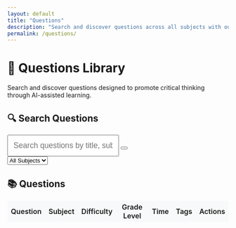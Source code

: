 ```yaml
---
layout: default
title: "Questions"
description: "Search and discover questions across all subjects with our comprehensive question library"
permalink: /questions/
---
```


<!-- 
MAINTAINER NOTE: When adding new questions, update the questionsData array in the JavaScript section below.
Each new question should follow the same format with id, title, description, url, subject, etc.
This could be automated in the future with a Jekyll plugin or CLI command.
-->

# 📝 Questions Library

Search and discover questions designed to promote critical thinking through AI-assisted learning.

## 🔍 Search Questions

<div class="card mb-4">
<div class="card-body">
<div class="row">
<div class="col-md-8">
<div class="input-group">
<input type="text" id="question-search" class="form-control" placeholder="Search questions by title, subject, tags, or content...">
<button class="btn btn-outline-primary" type="button" id="search-clear">
<i class="fas fa-times"></i>
</button>
</div>
</div>
<div class="col-md-4">
<select id="search-filters" class="form-select">
<option value="all">All Subjects</option>
<option value="algebra-1">Algebra 1</option>
<option value="biology">Biology</option>
<option value="chemistry">Chemistry</option>
<option value="geometry">Geometry</option>
</select>
</div>
</div>
</div>
</div>

<div id="search-results-summary" class="mb-3"></div>

## 📚 Questions

<div class="table-responsive">
<table class="table table-hover" id="questions-table">
<thead>
<tr>
<th>Question</th>
<th>Subject</th>
<th>Difficulty</th>
<th>Grade Level</th>
<th>Time</th>
<th>Tags</th>
<th>Actions</th>
</tr>
</thead>
<tbody id="questions-tbody">
<!-- Questions will be populated here by JavaScript -->
</tbody>
</table>
</div>

<div id="no-results" class="text-center mt-5" style="display: none;">
<div class="card">
<div class="card-body">
<h4 class="text-muted">🔍 No questions found</h4>
<p class="text-muted">Try adjusting your search terms or filters.</p>
<button class="btn btn-primary" onclick="clearSearch()">Clear Search</button>
</div>
</div>
</div>

<script>
// Questions data - manually maintained for now (can be automated later)
const questionsData = [
{
id: 1,
title: "Linear Equations: Solving for x",
description: "Learn to solve linear equations while understanding the mathematical reasoning behind each step",
url: "{{ '/subjects/algebra-1/questions/linear-equations-solving/' | relative_url }}",
subject: "algebra-1",
subjectDisplay: "Algebra 1",
difficulty: "beginner",
gradeLevel: "8-10",
timeEstimate: "15-20 minutes",
tags: ["linear-equations", "inverse-operations", "algebraic-reasoning", "equation-solving"],
chatgptLink: "https://chatgpt.com/g/g-686c913bf2b0819191df0a0bdd6f3d97-noesis-algebra-1-tutor"
},
{
id: 2,
title: "Quadratic Functions: Finding Vertex Form",
description: "Explore quadratic functions and discover how to transform them into vertex form",
url: "{{ '/subjects/algebra-1/questions/quadratic-vertex-form/' | relative_url }}",
subject: "algebra-1",
subjectDisplay: "Algebra 1",
difficulty: "intermediate",
gradeLevel: "9-11",
timeEstimate: "25-30 minutes",
tags: ["quadratic-functions", "vertex-form", "completing-square", "parabola"],
chatgptLink: "https://chatgpt.com/g/g-686c913bf2b0819191df0a0bdd6f3d97-noesis-algebra-1-tutor"
},
{
id: 3,
title: "Systems of Equations: Substitution vs Elimination",
description: "Explore different methods for solving systems and understand when each approach is most effective",
url: "{{ '/subjects/algebra-1/questions/systems-equations-methods/' | relative_url }}",
subject: "algebra-1",
subjectDisplay: "Algebra 1",
difficulty: "intermediate",
gradeLevel: "9-10",
timeEstimate: "20-25 minutes",
tags: ["systems-equations", "substitution", "elimination", "algebraic-reasoning"],
chatgptLink: "https://chatgpt.com/g/g-686c913bf2b0819191df0a0bdd6f3d97-noesis-algebra-1-tutor"
},
{
id: 4,
title: "Cell Transport: Osmosis vs Active Transport",
description: "Investigate how cells control what enters and leaves through their membranes",
url: "{{ '/subjects/biology/questions/cell-transport-mechanisms/' | relative_url }}",
subject: "biology",
subjectDisplay: "Biology",
difficulty: "intermediate",
gradeLevel: "9-12",
timeEstimate: "20-25 minutes",
tags: ["cell-biology", "membrane-transport", "osmosis", "active-transport", "homeostasis"],
chatgptLink: "https://chatgpt.com/g/g-686f13c03bd88191f40e4e9bcc6a7d85-noesis-biology-tutor"
},
{
id: 5,
title: "Genetics: Inheritance Patterns and Punnett Squares",
description: "Explore how traits are passed from parents to offspring through genetic analysis",
url: "{{ '/subjects/biology/questions/inheritance-patterns/' | relative_url }}",
subject: "biology",
subjectDisplay: "Biology",
difficulty: "intermediate",
gradeLevel: "9-12",
timeEstimate: "25-30 minutes",
tags: ["genetics", "inheritance", "punnett-squares", "alleles", "phenotype", "genotype"],
chatgptLink: "https://chatgpt.com/g/g-686f13c03bd88191f40e4e9bcc6a7d85-noesis-biology-tutor"
},
{
id: 6,
title: "Ionic vs. Covalent Bonding: Understanding Chemical Bonds",
description: "Explore the fundamental differences between ionic and covalent bonds and predict bonding types based on electronegativity",
url: "{{ '/subjects/chemistry/questions/ionic-vs-covalent-bonding/' | relative_url }}",
subject: "chemistry",
subjectDisplay: "Chemistry",
difficulty: "intermediate",
gradeLevel: "10-12",
timeEstimate: "20-25 minutes",
tags: ["chemical-bonding", "electronegativity", "ionic-bonds", "covalent-bonds", "molecular-structure"],
chatgptLink: "https://chatgpt.com/g/g-example-chemistry-tutor"
},
{
id: 7,
title: "Stoichiometry: Mole Ratios and Chemical Calculations",
description: "Master the quantitative relationships in chemical reactions through mole ratio calculations",
url: "{{ '/subjects/chemistry/questions/stoichiometry-mole-ratios/' | relative_url }}",
subject: "chemistry",
subjectDisplay: "Chemistry",
difficulty: "intermediate",
gradeLevel: "10-12",
timeEstimate: "25-30 minutes",
tags: ["stoichiometry", "mole-ratios", "chemical-equations", "quantitative-analysis", "molar-mass"],
chatgptLink: "https://chatgpt.com/g/g-example-chemistry-tutor"
},
{
id: 8,
title: "Triangle Congruence: Proof Methods and Logic",
description: "Explore triangle congruence theorems and develop proof-writing skills",
url: "{{ '/subjects/geometry/questions/triangle-congruence-proofs/' | relative_url }}",
subject: "geometry",
subjectDisplay: "Geometry",
difficulty: "intermediate",
gradeLevel: "9-11",
timeEstimate: "30-35 minutes",
tags: ["triangle-congruence", "proofs", "sss", "sas", "asa", "aas", "logical-reasoning"],
chatgptLink: "https://chatgpt.com/g/g-686f1535ffec8191bebec56ffa29a7f6-noesis-geometry-tutor"
},
{
id: 9,
title: "Area and Perimeter: Optimization Problems",
description: "Explore the relationship between area and perimeter in optimization contexts",
url: "{{ '/subjects/geometry/questions/area-perimeter-optimization/' | relative_url }}",
subject: "geometry",
subjectDisplay: "Geometry",
difficulty: "advanced",
gradeLevel: "10-12",
timeEstimate: "35-40 minutes",
tags: ["area", "perimeter", "optimization", "rectangles", "calculus-preview", "problem-solving"],
chatgptLink: "https://chatgpt.com/g/g-686f1535ffec8191bebec56ffa29a7f6-noesis-geometry-tutor"
}
];

// Initialize the questions table
document.addEventListener('DOMContentLoaded', function() {
    const searchInput = document.getElementById('question-search');
    const searchClear = document.getElementById('search-clear');
    const searchFilters = document.getElementById('search-filters');
    const questionsTable = document.getElementById('questions-table');
    const questionsTableBody = document.getElementById('questions-tbody');
    const noResultsDiv = document.getElementById('no-results');
    const searchResultsSummary = document.getElementById('search-results-summary');
    
    let currentResults = questionsData;
    
    // Initialize table
    renderTable(questionsData);
    
    // Search functionality
    searchInput.addEventListener('input', function() {
        performSearch();
    });
    
    searchClear.addEventListener('click', function() {
        searchInput.value = '';
        searchFilters.value = 'all';
        performSearch();
    });
    
    searchFilters.addEventListener('change', function() {
        performSearch();
    });
    
    function performSearch() {
        const query = searchInput.value.toLowerCase().trim();
        const subjectFilter = searchFilters.value;
        
        let results = questionsData;
        
        // Apply text search
        if (query) {
            results = results.filter(question => {
                return question.title.toLowerCase().includes(query) ||
                       question.description.toLowerCase().includes(query) ||
                       question.subjectDisplay.toLowerCase().includes(query) ||
                       question.tags.some(tag => tag.toLowerCase().includes(query));
            });
        }
        
        // Apply subject filter
        if (subjectFilter !== 'all') {
            results = results.filter(question => question.subject === subjectFilter);
        }
        
        currentResults = results;
        renderTable(results);
        updateSearchSummary(results.length, query, subjectFilter);
    }
    
    function renderTable(questions) {
        if (questions.length === 0) {
            questionsTable.style.display = 'none';
            noResultsDiv.style.display = 'block';
            return;
        }
        
        questionsTable.style.display = 'table';
        noResultsDiv.style.display = 'none';
        
        const tbody = questions.map(question => `
            <tr>
                <td>
                    <strong><a href="${question.url}" class="text-decoration-none">${question.title}</a></strong>
                    <br>
                    <small class="text-muted">${question.description}</small>
                </td>
                <td><span class="badge bg-secondary">${question.subjectDisplay}</span></td>
                <td><span class="badge bg-${getDifficultyColor(question.difficulty)}">${question.difficulty}</span></td>
                <td>${question.gradeLevel}</td>
                <td>${question.timeEstimate}</td>
                <td>
                    ${question.tags.slice(0, 2).map(tag => `<span class="badge bg-light text-dark me-1">${tag.replace('-', ' ')}</span>`).join('')}
                    ${question.tags.length > 2 ? `<span class="badge bg-light text-dark">+${question.tags.length - 2}</span>` : ''}
                </td>
                <td>
                    <div class="btn-group-vertical btn-group-sm">
                        <a href="${question.url}" class="btn btn-outline-primary btn-sm">View</a>
                        ${question.chatgptLink ? `<a href="${question.chatgptLink}" class="btn btn-outline-success btn-sm" target="_blank">AI Tutor</a>` : ''}
                    </div>
                </td>
            </tr>
        `).join('');
        
        questionsTableBody.innerHTML = tbody;
    }
    
    function getDifficultyColor(difficulty) {
        switch(difficulty) {
            case 'beginner': return 'success';
            case 'intermediate': return 'warning';
            case 'advanced': return 'danger';
            default: return 'secondary';
        }
    }
    
    function updateSearchSummary(count, query, subjectFilter) {
        let summary = `Showing ${count} question${count !== 1 ? 's' : ''}`;
        
        if (query) {
            summary += ` matching "${query}"`;
        }
        
        if (subjectFilter !== 'all') {
            summary += ` in ${subjectFilter.replace('-', ' ')}`;
        }
        
        searchResultsSummary.innerHTML = count > 0 ? 
            `<p class="text-muted mb-0">${summary}</p>` : '';
    }
    
    window.clearSearch = function() {
        searchInput.value = '';
        searchFilters.value = 'all';
        performSearch();
    };
});
</script>

<style>
.table th {
    border-top: none;
    background-color: #f8f9fa;
    font-weight: 600;
}

.table td {
    vertical-align: middle;
}

.btn-group-vertical .btn {
    margin-bottom: 2px;
}

.btn-group-vertical .btn:last-child {
    margin-bottom: 0;
}

#question-search {
    font-size: 1.1rem;
    padding: 12px;
}

.search-highlight {
    background-color: #fff3cd;
    padding: 2px 4px;
    border-radius: 3px;
}
</style>
